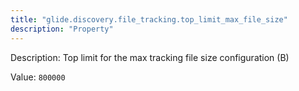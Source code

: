 ```yaml
---
title: "glide.discovery.file_tracking.top_limit_max_file_size"
description: "Property"
---
```


Description: Top limit for the max tracking file size configuration (B)

Value: `800000`